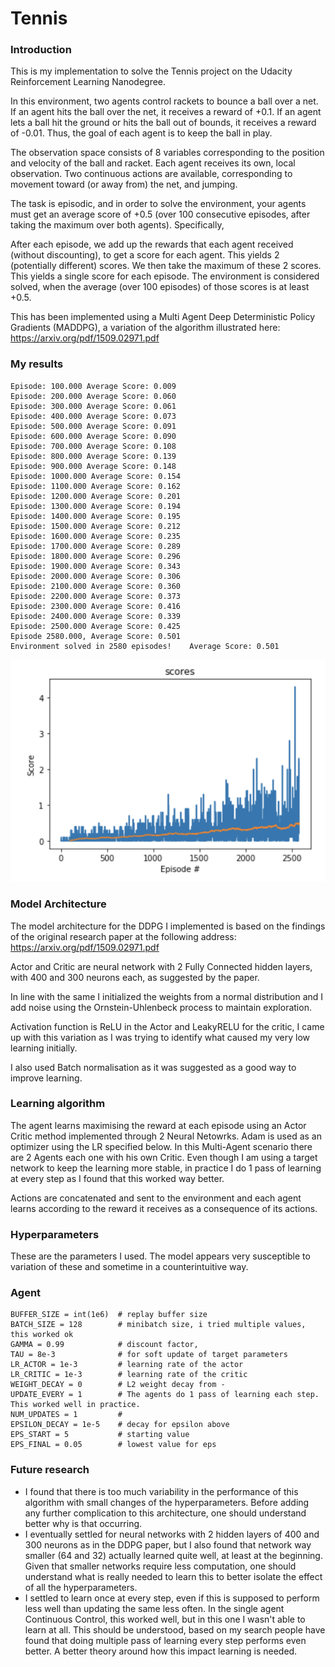 # Tennis

### Introduction

This is my implementation to solve the Tennis project on the Udacity Reinforcement Learning Nanodegree. 

In this environment, two agents control rackets to bounce a ball over a net. If an agent hits the ball over the net, it receives a reward of +0.1. If an agent lets a ball hit the ground or hits the ball out of bounds, it receives a reward of -0.01. Thus, the goal of each agent is to keep the ball in play.

The observation space consists of 8 variables corresponding to the position and velocity of the ball and racket. Each agent receives its own, local observation. Two continuous actions are available, corresponding to movement toward (or away from) the net, and jumping.

The task is episodic, and in order to solve the environment, your agents must get an average score of +0.5 (over 100 consecutive episodes, after taking the maximum over both agents). Specifically,

After each episode, we add up the rewards that each agent received (without discounting), to get a score for each agent. This yields 2 (potentially different) scores. We then take the maximum of these 2 scores.
This yields a single score for each episode.
The environment is considered solved, when the average (over 100 episodes) of those scores is at least +0.5.

This has been implemented using a Multi Agent Deep Deterministic Policy Gradients (MADDPG), a variation of the algorithm illustrated here: https://arxiv.org/pdf/1509.02971.pdf 

### My results
```
Episode: 100.000 Average Score: 0.009
Episode: 200.000 Average Score: 0.060
Episode: 300.000 Average Score: 0.061
Episode: 400.000 Average Score: 0.073
Episode: 500.000 Average Score: 0.091
Episode: 600.000 Average Score: 0.090
Episode: 700.000 Average Score: 0.108
Episode: 800.000 Average Score: 0.139
Episode: 900.000 Average Score: 0.148
Episode: 1000.000 Average Score: 0.154
Episode: 1100.000 Average Score: 0.162
Episode: 1200.000 Average Score: 0.201
Episode: 1300.000 Average Score: 0.194
Episode: 1400.000 Average Score: 0.195
Episode: 1500.000 Average Score: 0.212
Episode: 1600.000 Average Score: 0.235
Episode: 1700.000 Average Score: 0.289
Episode: 1800.000 Average Score: 0.296
Episode: 1900.000 Average Score: 0.343
Episode: 2000.000 Average Score: 0.306
Episode: 2100.000 Average Score: 0.360
Episode: 2200.000 Average Score: 0.373
Episode: 2300.000 Average Score: 0.416
Episode: 2400.000 Average Score: 0.339
Episode: 2500.000 Average Score: 0.425
Episode 2580.000, Average Score: 0.501
Environment solved in 2580 episodes!	Average Score: 0.501

```
![graph]

[graph]: https://github.com/bidimensional/Tennis/blob/main/tennis-plot.png


### Model Architecture
The model architecture for the DDPG I implemented is based on the findings of the original research paper at the following address: https://arxiv.org/pdf/1509.02971.pdf

Actor and Critic are neural network with 2 Fully Connected hidden layers, with 400 and 300 neurons each, as suggested by the paper.

In line with the same I initialized the weights from a normal distribution and I add noise using the Ornstein-Uhlenbeck process to maintain exploration.

Activation function is ReLU in the Actor and LeakyRELU for the critic, I came up with this variation as I was trying to identify what caused my very low learning initially.

I also used Batch normalisation as it was suggested as a good way to improve learning.

### Learning algorithm
The agent learns maximising the reward at each episode using an Actor Critic method implemented through 2 Neural Netowrks. Adam is used as an optimizer using the LR specified below. In this Multi-Agent scenario there are 2 Agents each one with his own Critic.
Even though I am using a target network to keep the learning more stable, in practice I do 1 pass of learning at every step as I found that this worked way better.

Actions are concatenated and sent to the environment and each agent learns according to the reward it receives as a consequence of its actions.

### Hyperparameters
These are the parameters I used. The model appears very susceptible to variation of these and sometime in a counterintuitive way.

### Agent
```
BUFFER_SIZE = int(1e6)  # replay buffer size
BATCH_SIZE = 128        # minibatch size, i tried multiple values, this worked ok
GAMMA = 0.99            # discount factor, 
TAU = 8e-3              # for soft update of target parameters 
LR_ACTOR = 1e-3         # learning rate of the actor 
LR_CRITIC = 1e-3        # learning rate of the critic 
WEIGHT_DECAY = 0        # L2 weight decay from -
UPDATE_EVERY = 1        # The agents do 1 pass of learning each step. This worked well in practice.
NUM_UPDATES = 1         # 
EPSILON_DECAY = 1e-5    # decay for epsilon above
EPS_START = 5           # starting value 
EPS_FINAL = 0.05        # lowest value for eps
```

### Future research
- I found that there is too much variability in the performance of this algorithm with small changes of the hyperparameters. Before adding any further complication to this architecture, one should understand better why is that occurring. 
- I eventually settled for neural networks with 2 hidden layers of 400 and 300 neurons as in the DDPG paper, but I also found that network way smaller (64 and 32) actually learned quite well, at least at the beginning. Given that smaller networks require less computation, one should understand what is really needed to learn this to better isolate the effect of all the hyperparameters.
- I settled to learn once at every step, even if this is supposed to perform less well than updating the same less often. In the single agent Continuous Control, this worked well, but in this one I wasn't able to learn at all. This should be understood, based on my search people have found that doing multiple pass of learning every step performs even better. A better theory around how this impact learning is needed.

